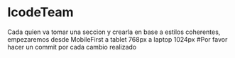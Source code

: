 # IcodeTeam
Cada quien va tomar una seccion y crearla en base a estilos coherentes, empezaremos desde MobileFirst a tablet 768px a laptop 1024px
#Por favor hacer un commit por cada cambio realizado
